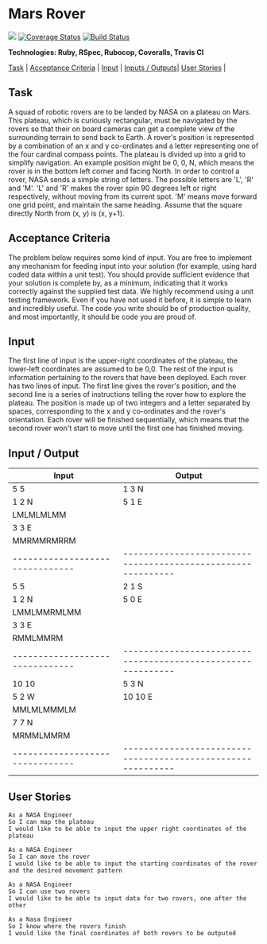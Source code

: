 # Mars Rover

<a href="https://codeclimate.com/github/tobydawson1/mars_rover_tech_test/maintainability"><img src="https://api.codeclimate.com/v1/badges/012b796d7c476a606b67/maintainability" /></a>
[![Coverage Status](https://coveralls.io/repos/github/tobydawson1/mars_rover_tech_test/badge.svg?branch=master)](https://coveralls.io/github/tobydawson1/mars_rover_tech_test?branch=master)
[![Build Status](https://travis-ci.com/tobydawson1/mars_rover_tech_test.svg?branch=master)](https://travis-ci.com/tobydawson1/mars_rover_tech_test)

**Technologies: Ruby, RSpec, Rubocop, Coveralls, Travis CI**

[Task](#Task) | [Acceptance Criteria](#criteria) | [Input](#Input) | [Inputs / Outputs](#output)| [User Stories](#stories) |

## Task

A squad of robotic rovers are to be landed by NASA on a plateau on Mars.
This plateau, which is curiously rectangular, must be navigated by the rovers so that their on board cameras can get a complete view of the
surrounding terrain to send back to Earth.
A rover's position is represented by a combination of an x and y co-ordinates and a letter representing one of the four cardinal compass points.
The plateau is divided up into a grid to simplify navigation. An example position might be 0, 0, N, which means the rover is in the bottom left
corner and facing North.
In order to control a rover, NASA sends a simple string of letters. The possible letters are 'L', 'R' and 'M'. 'L' and 'R' makes the rover spin 90
degrees left or right respectively, without moving from its current spot.
'M' means move forward one grid point, and maintain the same heading.
Assume that the square directly North from (x, y) is (x, y+1).

## <a name="criteria">Acceptance Criteria </a>

The problem below requires some kind of input. You are free to implement any mechanism for feeding input into your solution (for example, using
hard coded data within a unit test). You should provide sufficient evidence that your solution is complete by, as a minimum, indicating that it works
correctly against the supplied test data.
We highly recommend using a unit testing framework. Even if you have not used it before, it is simple to learn and incredibly useful. The code you write should be of production quality, and most importantly, it should be code you are proud of.

## Input

The first line of input is the upper-right coordinates of the plateau, the lower-left coordinates are assumed to be 0,0.
The rest of the input is information pertaining to the rovers that have been deployed. Each rover has two lines of input. The first line gives the
rover's position, and the second line is a series of instructions telling the rover how to explore the plateau.
The position is made up of two integers and a letter separated by spaces, corresponding to the x and y co-ordinates and the rover's orientation.
Each rover will be finished sequentially, which means that the second rover won't start to move until the first one has finished moving.

## <a name="output">Input / Output </a>
| Input                           | Output                                                        | 
| ------------------------------- | ------------------------------------------------------------  | 
| 5 5                             | 1 3 N                                                         |
| 1 2 N                           |  5 1 E                                                        |
| LMLMLMLMM                       |                                                               |
| 3 3 E                           |                                                               |
| MMRMMRMRRM                      |                                                               |
| ------------------------------- | ------------------------------------------------------------  | 
| 5 5                             | 2 1 S                                                         |
| 1 2 N                           |  5 0 E                                                        |
| LMMLMMRMLMM                       |                                                               |
| 3 3 E                           |                                                               |
| RMMLMMRM                      |                                                               |
| ------------------------------- | ------------------------------------------------------------  | 
| 10 10                             | 5 3 N                                                         |
| 5 2 W                           |   10 10 E                                                        |
| MMLMLMMMLM                       |                                                               |
| 7 7 N                           |                                                               |
| MRMMLMMRM                      |                                                               |
| ------------------------------- | ------------------------------------------------------------  | 

## <a name="stories">User Stories</a>

```
As a NASA Engineer
So I can map the plateau
I would like to be able to input the upper right coordinates of the plateau
```

```
As a NASA Engineer
So I can move the rover
I would like to be able to input the starting coordinates of the rover and the desired movement pattern
```

```
As a NASA Engineer 
So I can use two rovers
I would like to be able to input data for two rovers, one after the other
```

```
As a Nasa Engineer 
So I know where the rovers finish
I would like the final coordinates of both rovers to be outputed
```



